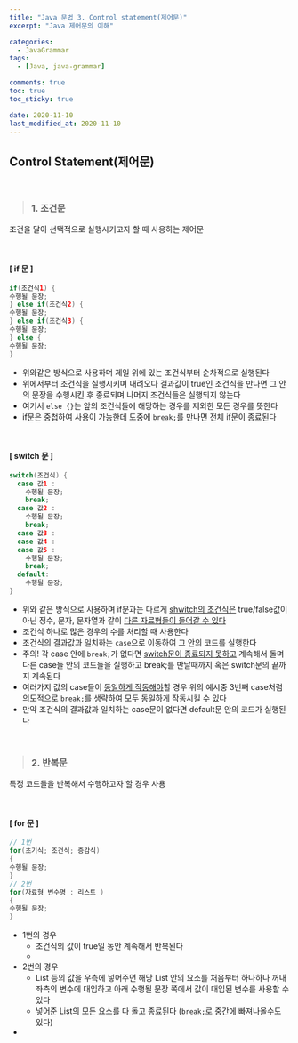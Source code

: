 ```yaml
---
title: "Java 문법 3. Control statement(제어문)"
excerpt: "Java 제어문의 이해"

categories:
  - JavaGrammar
tags:
  - [Java, java-grammar]

comments: true
toc: true
toc_sticky: true

date: 2020-11-10
last_modified_at: 2020-11-10
---
```


## Control Statement(제어문)

<br>

> ### 1. 조건문

조건을 달아 선택적으로 실행시키고자 할 때 사용하는 제어문

<br>

#### [ if 문 ]

```java
if(조건식1) {
수행될 문장;
} else if(조건식2) {
수행될 문장;
} else if(조건식3) {
수행될 문장;
} else {
수행될 문장;
}
```

- 위와같은 방식으로 사용하며 제일 위에 있는 조건식부터 순차적으로 실행된다
- 위에서부터 조건식을 실행시키며 내려오다 결과값이 true인 조건식을 만나면 그 안의 문장을 수행시킨 후 종료되며 나머지 조건식들은 실행되지 않는다
- 여기서 `else {}`는 앞의 조건식들에 해당하는 경우를 제외한 모든 경우를 뜻한다
- if문은 중첩하여 사용이 가능한데 도중에 `break;`를 만나면 전체 if문이 종료된다

<br>

#### [ switch 문 ]

```java
switch(조건식) {
  case 값1 :
    수행될 문장;
    break;
  case 값2 :
    수행될 문장;
    break;
  case 값3 :
  case 값4 :
  case 값5 :
    수행될 문장;
    break;
  default:
    수행될 문장;
}
```

- 위와 같은 방식으로 사용하며 if문과는 다르게 <u>shwitch의 조건식은</u> true/false값이 아닌 정수, 문자, 문자열과 같이 <u>다른 자료형들이 들어갈 수 있다</u>
- 조건식 하나로 많은 경우의 수를 처리할 때 사용한다
- 조건식의 결과값과 일치하는 `case`으로 이동하여 그 안의 코드를 실행한다
- 주의! 각 case 안에 `break;`가 없다면 <u>switch문이 종료되지 못하고</u> 계속해서 돌며 다른 case들 안의 코드들을 실행하고 break;를 만날때까지 혹은 switch문의 끝까지 계속된다
- 여러가지 값의 case들이 <u>동일하게 작동해야</u>할 경우 위의 예시중 3번째 case처럼 의도적으로 `break;`를 생략하여 모두 동일하게 작동시킬 수 있다
- 만약 조건식의 결과값과 일치하는 case문이 없다면 default문 안의 코드가 실행된다

<br>

> ### 2. 반복문

특정 코드들을 반복해서 수행하고자 할 경우 사용

<br>

#### [ for 문 ]

```java
// 1번
for(초기식; 조건식; 증감식)
{
수행될 문장;
}
// 2번
for(자료형 변수명 : 리스트 )
{
수행될 문장;
}
```

- 1번의 경우
  - 조건식의 값이 true일 동안 계속해서 반복된다
  -
- 2번의 경우
  - List 등의 값을 우측에 넣어주면 해당 List 안의 요소를 처음부터 하나하나 꺼내 좌측의 변수에 대입하고 아래 수행될 문장 쪽에서 값이 대입된 변수를 사용할 수 있다
  - 넣어준 List의 모든 요소를 다 돌고 종료된다 (`break;`로 중간에 빠져나올수도 있다)
-
